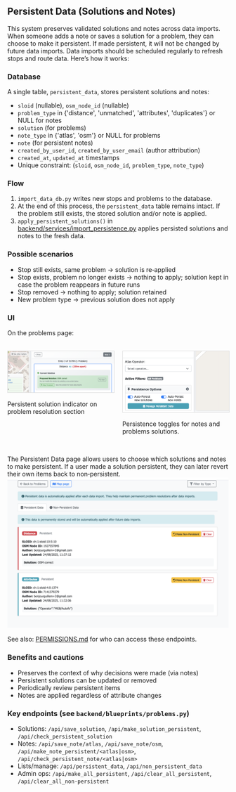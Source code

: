 ## Persistent Data (Solutions and Notes)

This system preserves validated solutions and notes across data imports. When someone adds a note or saves a solution for a problem, they can choose to make it persistent. If made persistent, it will not be changed by future data imports. Data imports should be scheduled regularly to refresh stops and route data. Here’s how it works:

### Database

A single table, `persistent_data`, stores persistent solutions and notes:
- `sloid` (nullable), `osm_node_id` (nullable)
- `problem_type` in {'distance', 'unmatched', 'attributes', 'duplicates'} or NULL for notes
- `solution` (for problems)
- `note_type` in {'atlas', 'osm'} or NULL for problems
- `note` (for persistent notes)
- `created_by_user_id`, `created_by_user_email` (author attribution)
- `created_at`, `updated_at` timestamps
- Unique constraint: (`sloid`, `osm_node_id`, `problem_type`, `note_type`)

### Flow

1) `import_data_db.py` writes new stops and problems to the database.
2) At the end of this process, the `persistent_data` table remains intact. If the problem still exists, the stored solution and/or note is applied.
3) `apply_persistent_solutions()` in [backend/services/import_persistence.py](../backend/services/import_persistence.py) applies persisted solutions and notes to the fresh data.

### Possible scenarios

- Stop still exists, same problem → solution is re‑applied
- Stop exists, problem no longer exists → nothing to apply; solution kept in case the problem reappears in future runs
- Stop removed → nothing to apply; solution retained
- New problem type → previous solution does not apply

### UI
On the problems page:
<div style="display: flex; gap: 20px; margin: 2rem 0;">
    <div style="flex: 1;">
        <img src="images/PersistentSolutionProblemsPage.png" alt="Persistent solutions on problems page" style="max-width: 100%; border: 1px solid #ddd;">
        <p>Persistent solution indicator on problem resolution section</p>
    </div>
    <div style="flex: 1;">
        <img src="images/TogglesPersistentData.png" alt="Persistent data toggles" style="max-width: 100%; border: 1px solid #ddd;">
        <p>Persistence toggles for notes and problems solutions. </p>
    </div>
</div>

The Persistent Data page allows users to choose which solutions and notes to make persistent. If a user made a solution persistent, they can later revert their own items back to non‑persistent.
![Persistent Data page](images/PersistentDataPage.png)

See also: [PERMISSIONS.md](./PERMISSIONS.md) for who can access these endpoints.


### Benefits and cautions

- Preserves the context of why decisions were made (via notes)
- Persistent solutions can be updated or removed
- Periodically review persistent items
- Notes are applied regardless of attribute changes

### Key endpoints (see `backend/blueprints/problems.py`)

- Solutions: `/api/save_solution`, `/api/make_solution_persistent`, `/api/check_persistent_solution`
- Notes: `/api/save_note/atlas`, `/api/save_note/osm`, `/api/make_note_persistent/<atlas|osm>`, `/api/check_persistent_note/<atlas|osm>`
- Lists/manage: `/api/persistent_data`, `/api/non_persistent_data`
- Admin ops: `/api/make_all_persistent`, `/api/clear_all_persistent`, `/api/clear_all_non-persistent`